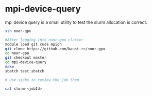 mpi-device-query
================


mpi device query is a small utility to test the slurm allocation is correct.


```bash
ssh noor-gpu

#After logging into noor-gpu cluster
module load git cuda mpich
git clone https://github.com/kaust-rc/noor-gpu
cd noor-gpu
git checkout master
cd mpi-device-query
make
sbatch test.sbatch

# Use sjobs to review the job then

cat slurm-<jobId>



```
